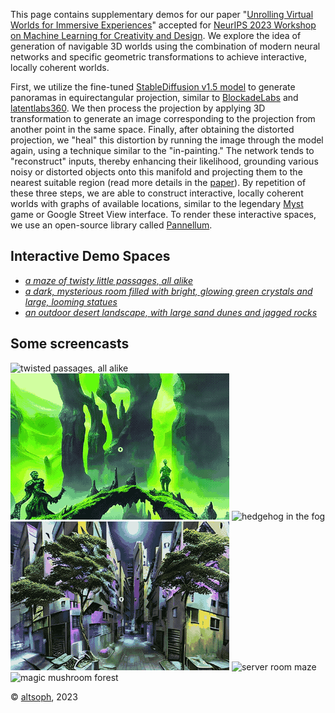 This page contains supplementary demos for our paper "[Unrolling Virtual Worlds for Immersive Experiences](#)" accepted for [NeurIPS 2023 Workshop on Machine Learning for Creativity and Design](https://nips.cc/virtual/2023/workshop/66545).
We explore the idea of generation of navigable 3D worlds using the combination of modern neural networks and specific geometric transformations to achieve interactive, locally coherent worlds.

First, we utilize the fine-tuned [StableDiffusion v1.5 model](https://huggingface.co/runwayml/stable-diffusion-v1-5) to generate panoramas in equirectangular projection, similar to [BlockadeLabs](https://www.blockadelabs.com/) and [latentlabs360](https://civitai.com/models/10753/latentlabs360).
We then process the projection by applying 3D transformation to generate an image corresponding to the projection from another point in the same space. Finally, after obtaining the distorted projection, we "heal" this distortion by running the image through the model again, using a technique similar to the "in-painting." The network tends to "reconstruct" inputs, thereby enhancing their likelihood, grounding various noisy or distorted objects onto this manifold and projecting them to the nearest suitable region (read more details in the [paper](#)). By repetition of these three steps, we are able to construct interactive, locally coherent worlds with graphs of available locations, similar to the legendary [Myst](https://en.wikipedia.org/wiki/Myst) game or Google Street View interface. To render these interactive spaces, we use an open-source library called [Pannellum](https://pannellum.org/).

## Interactive Demo Spaces

  * [*a maze of twisty little passages, all alike*](zork/index.html)
  * [*a dark, mysterious room filled with bright, glowing green crystals and large, looming statues*](crystals/index.html)
  * [*an outdoor desert landscape, with large sand dunes and jagged rocks*](desert/index.html)  

## Some screencasts

<img src="https://github.com/altsoph/immersive_spaces/blob/main/imgs/_000607_o3.gif?raw=true" alt="twisted passages, all alike" /> <img src="https://github.com/altsoph/immersive_spaces/blob/main/imgs/_221253_o3.gif?raw=true" alt="emerald cave with golems" /> <img src="https://github.com/altsoph/immersive_spaces/blob/main/imgs/_221414_o3.gif?raw=true" alt="hedgehog in the fog" /> <img src="https://github.com/altsoph/immersive_spaces/blob/main/imgs/_223927_o3.gif?raw=true" alt="night city maze" /> <img src="https://github.com/altsoph/immersive_spaces/blob/main/imgs/_224117_o3.gif?raw=true" alt="server room maze" /> <img src="https://github.com/altsoph/immersive_spaces/blob/main/imgs/_224256_o3.gif?raw=true" alt="magic mushroom forest" />

&copy;&nbsp;[altsoph](https://altsoph.com), 2023